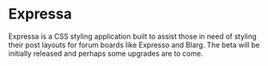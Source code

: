 # Expressa
Expressa is a CSS styling application built to assist those in need of styling their post layouts for forum boards like Expresso and Blarg. The beta will be initially released and perhaps some upgrades are to come.
